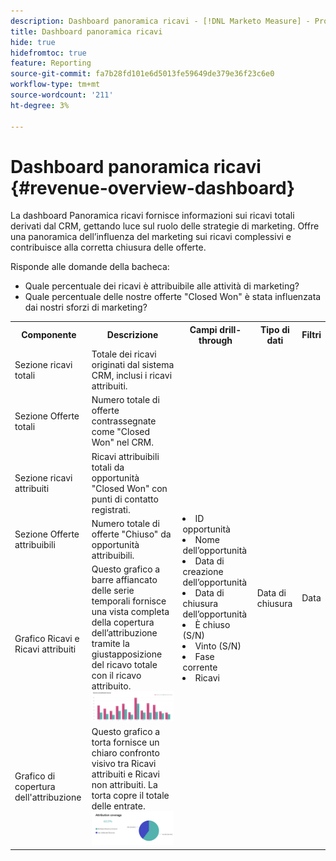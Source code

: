 ```yaml
---
description: Dashboard panoramica ricavi - [!DNL Marketo Measure] - Prodotto
title: Dashboard panoramica ricavi
hide: true
hidefromtoc: true
feature: Reporting
source-git-commit: fa7b28fd101e6d5013fe59649de379e36f23c6e0
workflow-type: tm+mt
source-wordcount: '211'
ht-degree: 3%

---
```


# Dashboard panoramica ricavi {#revenue-overview-dashboard}

La dashboard Panoramica ricavi fornisce informazioni sui ricavi totali derivati dal CRM, gettando luce sul ruolo delle strategie di marketing. Offre una panoramica dell’influenza del marketing sui ricavi complessivi e contribuisce alla corretta chiusura delle offerte.

Risponde alle domande della bacheca:

* Quale percentuale dei ricavi è attribuibile alle attività di marketing?
* Quale percentuale delle nostre offerte &quot;Closed Won&quot; è stata influenzata dai nostri sforzi di marketing?

<table style="table-layout:auto"> 
<tbody>
  <tr> 
   <th>Componente</th> 
   <th>Descrizione</th>
   <th>Campi drill-through</th>
   <th>Tipo di dati</th>
   <th>Filtri</th>
  </tr>
  <tr>
    <td>Sezione ricavi totali</td>
    <td>Totale dei ricavi originati dal sistema CRM, inclusi i ricavi attribuiti.</td>
    <td rowspan="6"><li>ID opportunità</li>
<li>Nome dell’opportunità</li>
<li>Data di creazione dell’opportunità</li>
<li>Data di chiusura dell’opportunità</li>
<li>È chiuso (S/N)</li>
<li>Vinto (S/N)</li>
<li>Fase corrente</li>
<li>Ricavi</li></td>
    <td rowspan="6">Data di chiusura</td>
    <td rowspan="6">Data</td>
  </tr>
  <tr>
    <td>Sezione Offerte totali</td>
    <td>Numero totale di offerte contrassegnate come "Closed Won" nel CRM.</td>
  </tr>
  <tr>
    <td>Sezione ricavi attribuiti</td>
    <td>Ricavi attribuibili totali da opportunità "Closed Won" con punti di contatto registrati.</td>
  </tr>
  <tr>
    <td>Sezione Offerte attribuibili</td>
    <td>Numero totale di offerte "Chiuso" da opportunità attribuibili.</td>
  </tr>
  <tr>
    <td>Grafico Ricavi e Ricavi attribuiti</td>
    <td>Questo grafico a barre affiancato delle serie temporali fornisce una vista completa della copertura dell’attribuzione tramite la giustapposizione del ricavo totale con il ricavo attribuito.
    <br/><img src="assets/revenue-overview-dashboard-1.png" width="600"></td>
  </tr>
  <tr>
    <td>Grafico di copertura dell'attribuzione</td>
    <td>Questo grafico a torta fornisce un chiaro confronto visivo tra Ricavi attribuiti e Ricavi non attribuiti. La torta copre il totale delle entrate.
    <br/>
    <img src="assets/revenue-overview-dashboard-2.png" width="600"></td>
  </tr>
</tbody>
</table>
